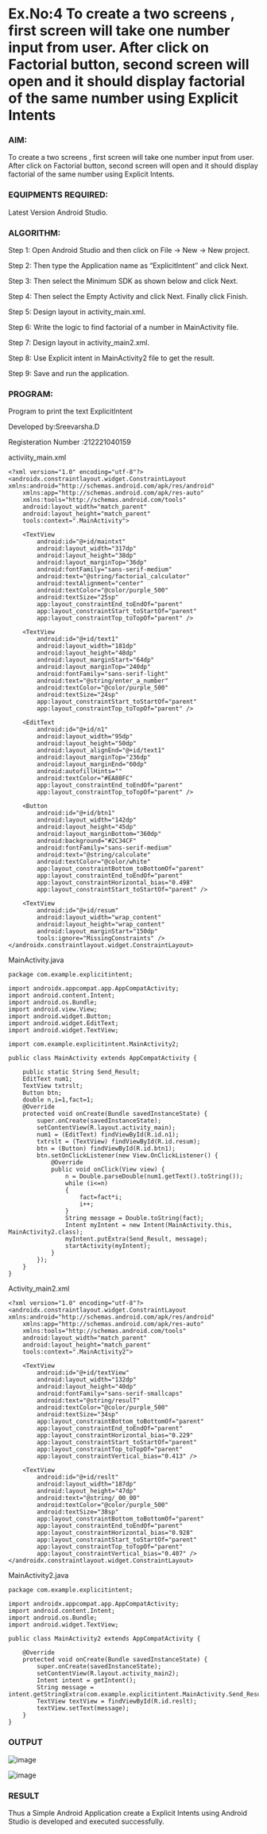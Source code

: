 # Ex.No:4 To create a two screens , first screen will take one number input from user. After click on Factorial button, second screen will open and it should display factorial of the same number using Explicit Intents


### AIM:

To create a two screens , first screen will take one number input from user. After click on Factorial button, second screen will open and it should display factorial of the same number using Explicit Intents.


### EQUIPMENTS REQUIRED:

Latest Version Android Studio.

### ALGORITHM:

Step 1: Open Android Studio and then click on File -> New -> New project.

Step 2: Then type the Application name as “ExplicitIntent″ and click Next.

Step 3: Then select the Minimum SDK as shown below and click Next.

Step 4: Then select the Empty Activity and click Next. Finally click Finish.

Step 5: Design layout in activity_main.xml.

Step 6: Write the logic to find factorial of a number in MainActivity file.

Step 7: Design layout in activity_main2.xml.

Step 8: Use Explicit intent in MainActivity2 file to get the result.

Step 9: Save and run the application.


### PROGRAM:
Program to print the text ExplicitIntent

Developed by:Sreevarsha.D

Registeration Number :212221040159

activiity_main.xml
```
<?xml version="1.0" encoding="utf-8"?>
<androidx.constraintlayout.widget.ConstraintLayout xmlns:android="http://schemas.android.com/apk/res/android"
    xmlns:app="http://schemas.android.com/apk/res-auto"
    xmlns:tools="http://schemas.android.com/tools"
    android:layout_width="match_parent"
    android:layout_height="match_parent"
    tools:context=".MainActivity">

    <TextView
        android:id="@+id/maintxt"
        android:layout_width="317dp"
        android:layout_height="38dp"
        android:layout_marginTop="36dp"
        android:fontFamily="sans-serif-medium"
        android:text="@string/factorial_calculator"
        android:textAlignment="center"
        android:textColor="@color/purple_500"
        android:textSize="25sp"
        app:layout_constraintEnd_toEndOf="parent"
        app:layout_constraintStart_toStartOf="parent"
        app:layout_constraintTop_toTopOf="parent" />

    <TextView
        android:id="@+id/text1"
        android:layout_width="181dp"
        android:layout_height="48dp"
        android:layout_marginStart="64dp"
        android:layout_marginTop="240dp"
        android:fontFamily="sans-serif-light"
        android:text="@string/enter_a_number"
        android:textColor="@color/purple_500"
        android:textSize="24sp"
        app:layout_constraintStart_toStartOf="parent"
        app:layout_constraintTop_toTopOf="parent" />

    <EditText
        android:id="@+id/n1"
        android:layout_width="95dp"
        android:layout_height="50dp"
        android:layout_alignEnd="@+id/text1"
        android:layout_marginTop="236dp"
        android:layout_marginEnd="60dp"
        android:autofillHints=""
        android:textColor="#EA80FC"
        app:layout_constraintEnd_toEndOf="parent"
        app:layout_constraintTop_toTopOf="parent" />

    <Button
        android:id="@+id/btn1"
        android:layout_width="142dp"
        android:layout_height="45dp"
        android:layout_marginBottom="360dp"
        android:background="#2C34CF"
        android:fontFamily="sans-serif-medium"
        android:text="@string/calculate"
        android:textColor="@color/white"
        app:layout_constraintBottom_toBottomOf="parent"
        app:layout_constraintEnd_toEndOf="parent"
        app:layout_constraintHorizontal_bias="0.498"
        app:layout_constraintStart_toStartOf="parent" />    

    <TextView
        android:id="@+id/resum"
        android:layout_width="wrap_content"
        android:layout_height="wrap_content"
        android:layout_marginStart="150dp"
        tools:ignore="MissingConstraints" />
</androidx.constraintlayout.widget.ConstraintLayout>
```
MainActivity.java

```
package com.example.explicitintent;

import androidx.appcompat.app.AppCompatActivity;
import android.content.Intent;
import android.os.Bundle;
import android.view.View;
import android.widget.Button;
import android.widget.EditText;
import android.widget.TextView;

import com.example.explicitintent.MainActivity2;

public class MainActivity extends AppCompatActivity {

    public static String Send_Result;
    EditText num1;
    TextView txtrslt;
    Button btn;
    double n,i=1,fact=1;
    @Override
    protected void onCreate(Bundle savedInstanceState) {
        super.onCreate(savedInstanceState);
        setContentView(R.layout.activity_main);
        num1 = (EditText) findViewById(R.id.n1);
        txtrslt = (TextView) findViewById(R.id.resum);
        btn = (Button) findViewById(R.id.btn1);
        btn.setOnClickListener(new View.OnClickListener() {
            @Override
            public void onClick(View view) {
                n = Double.parseDouble(num1.getText().toString());
                while (i<=n)
                {
                    fact=fact*i;
                    i++;
                }
                String message = Double.toString(fact);
                Intent myIntent = new Intent(MainActivity.this, MainActivity2.class);
                myIntent.putExtra(Send_Result, message);
                startActivity(myIntent);
            }
        });
    }
}
```
Activity_main2.xml
```
<?xml version="1.0" encoding="utf-8"?>
<androidx.constraintlayout.widget.ConstraintLayout xmlns:android="http://schemas.android.com/apk/res/android"
    xmlns:app="http://schemas.android.com/apk/res-auto"
    xmlns:tools="http://schemas.android.com/tools"
    android:layout_width="match_parent"
    android:layout_height="match_parent"
    tools:context=".MainActivity2">

    <TextView
        android:id="@+id/textView"
        android:layout_width="132dp"
        android:layout_height="40dp"
        android:fontFamily="sans-serif-smallcaps"
        android:text="@string/resulT"
        android:textColor="@color/purple_500"
        android:textSize="34sp"
        app:layout_constraintBottom_toBottomOf="parent"
        app:layout_constraintEnd_toEndOf="parent"
        app:layout_constraintHorizontal_bias="0.229"
        app:layout_constraintStart_toStartOf="parent"
        app:layout_constraintTop_toTopOf="parent"
        app:layout_constraintVertical_bias="0.413" />

    <TextView
        android:id="@+id/reslt"
        android:layout_width="187dp"
        android:layout_height="47dp"
        android:text="@string/_00_00"
        android:textColor="@color/purple_500"
        android:textSize="38sp"
        app:layout_constraintBottom_toBottomOf="parent"
        app:layout_constraintEnd_toEndOf="parent"
        app:layout_constraintHorizontal_bias="0.928"
        app:layout_constraintStart_toStartOf="parent"
        app:layout_constraintTop_toTopOf="parent"
        app:layout_constraintVertical_bias="0.407" />
</androidx.constraintlayout.widget.ConstraintLayout>
```
MainActivity2.java

```
package com.example.explicitintent;

import androidx.appcompat.app.AppCompatActivity;
import android.content.Intent;
import android.os.Bundle;
import android.widget.TextView;

public class MainActivity2 extends AppCompatActivity {

    @Override
    protected void onCreate(Bundle savedInstanceState) {
        super.onCreate(savedInstanceState);
        setContentView(R.layout.activity_main2);
        Intent intent = getIntent();
        String message = intent.getStringExtra(com.example.explicitintent.MainActivity.Send_Result);
        TextView textView = findViewById(R.id.reslt);
        textView.setText(message);
    }
}
```
### OUTPUT

![image](https://github.com/KATHIR1611/EXP-4-MAD-/blob/main/ak1.png)

![image](https://github.com/KATHIR1611/EXP-4-MAD-/blob/main/ak2.png)




### RESULT
Thus a Simple Android Application create a Explicit Intents using Android Studio is developed and executed successfully.


